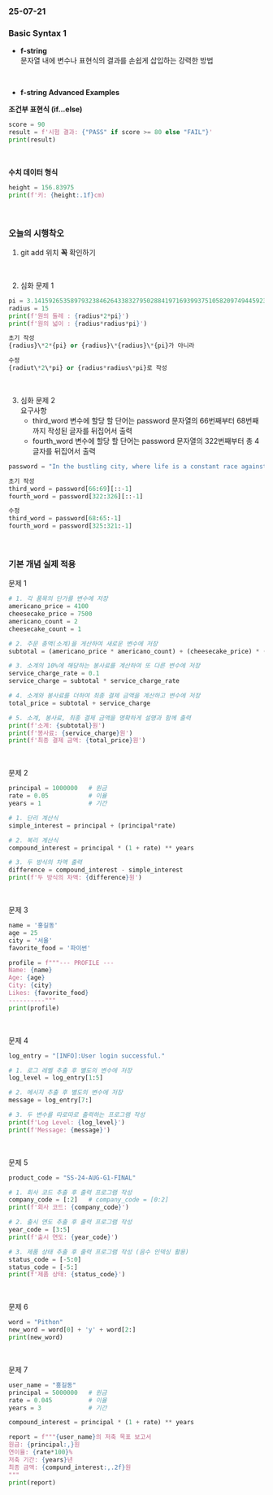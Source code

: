 ### 25-07-21

### Basic Syntax 1

- **f-string**   
  문자열 내에 변수나 표현식의 결과를 손쉽게 삽입하는 강력한 방법

<br>

- **f-string Advanced Examples**  

**조건부 표현식 (if...else)**  
```python
score = 90  
result = f'시험 결과: {"PASS" if score >= 80 else "FAIL"}'  
print(result)
```

<br>

**수치 데이터 형식**
  ```python
  height = 156.83975
  print(f'키: {height:.1f}cm)
```

<br>

### 오늘의 시행착오   
1. git add 위치 **꼭** 확인하기   

<br>

2. 심화 문제 1
```python
pi = 3.1415926535897932384626433832795028841971693993751058209749445923078164062862089986280348253421170679
radius = 15
print(f'원의 둘레 : {radius*2*pi}')
print(f'원의 넓이 : {radius*radius*pi}')

초기 작성
{radius}\*2*{pi} or {radius}\*{radius}\*{pi}가 아니라

수정
{radiut\*2\*pi} or {radius*radius\*pi}로 작성
```

<br>

3. 심화 문제 2   
요구사항
   - third_word 변수에 할당 할 단어는 password 문자열의 66번째부터 68번째까지 작성된 글자를 뒤집어서 출력
   - fourth_word 변수에 할당 할 단어는 password 문자열의 322번째부터 총 4글자를 뒤집어서 출력  

```python
password = "In the bustling city, where life is a constant race against time, uoy often find yourself wondering if there's a shortcut to success. The vibrant lights of the cityscape illuminate the night, casting shadows on the short-lived dreams of those who seek fortune. As you navigate through the crowded streets, you realize the deen for guidance, like a compass pointing python. You need direction in this chaotic journey called life."

초기 작성
third_word = password[66:69][::-1]
fourth_word = password[322:326][::-1]

수정
third_word = password[68:65:-1]
fourth_word = password[325:321:-1]
```

<br>

### 기본 개념 실제 적용    
문제 1
```python
# 1. 각 품목의 단가를 변수에 저장
americano_price = 4100
cheesecake_price = 7500
americano_count = 2
cheesecake_count = 1

# 2. 주문 총액(소계)을 게산하여 새로운 변수에 저장
subtotal = (americano_price * americano_count) + (cheesecake_price) * (cheesecake_count)

# 3. 소계의 10%에 해당하는 봉사료를 계산하여 또 다른 변수에 저장
service_charge_rate = 0.1
service_charge = subtotal * service_charge_rate

# 4. 소계와 봉사료를 더하여 최종 결제 금액을 계산하고 변수에 저장
total_price = subtotal + service_charge

# 5. 소계, 봉사료, 최종 결제 금액을 명확하게 설명과 함께 출력
print(f'소계: {subtotal}원')
print(f'봉사료: {service_charge}원')
print(f'최종 결제 금액: {total_price}원')
```

<br>

문제 2
```python
principal = 1000000   # 원금
rate = 0.05           # 이율
years = 1             # 기간

# 1. 단리 계산식
simple_interest = principal + (principal*rate)

# 2. 복리 계산식
compound_interest = principal * (1 + rate) ** years

# 3. 두 방식의 차액 출력
difference = compound_interest - simple_interest
print(f'두 방식의 차액: {difference}원')
```

<br>

문제 3
```python
name = '홍길동'
age = 25
city = '서울'
favorite_food = '파이썬'

profile = f"""--- PROFILE ---
Name: {name}
Age: {age}
City: {city}
Likes: {favorite_food}
----------"""
print(profile)
```

<br>

문제 4
```python
log_entry = "[INFO]:User login successful."

# 1. 로그 레벨 추출 후 별도의 변수에 저장
log_level = log_entry[1:5]

# 2. 메시지 추출 후 별도의 변수에 저장
message = log_entry[7:]

# 3. 두 변수를 따로따로 출력하는 프로그램 작성
print(f'Log Level: {log_level}')
print(f'Message: {message}')
```

<br>

문제 5
```python
product_code = "SS-24-AUG-G1-FINAL"

# 1. 회사 코드 추출 후 출력 프로그램 작성
company_code = [:2]   # company_code = [0:2]
print(f'회사 코드: {company_code}')

# 2. 출시 연도 추출 후 출력 프로그램 작성
year_code = [3:5]
print(f'출시 연도: {year_code}')

# 3. 제품 상태 추출 후 출력 프로그램 작성 (음수 인덱싱 활용)
status_code = [-5:0]
status_code = [-5:]
print(f'제품 상태: {status_code}')
```

<br>

문제 6
```python
word = "Pithon"
new_word = word[0] + 'y' + word[2:]
print(new_word)
```

<br>

문제 7
```python
user_name = "홍길동"
principal = 5000000   # 원금
rate = 0.045          # 이율
years = 3             # 기간

compound_interest = principal * (1 + rate) ** years

report = f"""{user_name}의 저축 목표 보고서
원금: {principal:,}원
연이율: {rate*100}%
저축 기간: {years}년
최종 금액: {compund_interest:,.2f}원
"""
print(report)
```